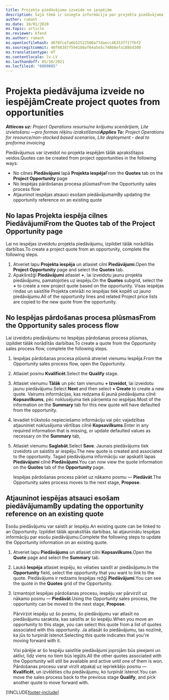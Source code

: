 ```yaml
---
title: Projekta piedāvājuma izveide no iespējām
description: Šajā tēmā ir sniegta informācija par projekta piedāvājuma izveidi no iespējas.
author: rumant
ms.date: 10/01/2020
ms.topic: article
ms.reviewer: kfend
ms.author: rumant
ms.openlocfilehash: d678fce7a6b52522500a77daecc46353ff17fbf2
ms.sourcegitcommit: 40f68387f594180af64a5e5c748b6efa188bd300
ms.translationtype: HT
ms.contentlocale: lv-LV
ms.lasthandoff: 05/10/2021
ms.locfileid: "6009805"
---
```

# <a name="create-project-quotes-from-opportunities"></a><span data-ttu-id="48ab8-103">Projekta piedāvājuma izveide no iespējām</span><span class="sxs-lookup"><span data-stu-id="48ab8-103">Create project quotes from opportunities</span></span>

<span data-ttu-id="48ab8-104">_**Attiecas uz:** Project Operations resursu/ne krājumu scenārijiem, Lite izvietošanu —pro formas rēķinu izrakstīšanai_</span><span class="sxs-lookup"><span data-stu-id="48ab8-104">_**Applies To:** Project Operations for resource/non-stocked based scenarios, Lite deployment - deal to proforma invoicing_</span></span>

<span data-ttu-id="48ab8-105">Piedāvājumus var izveidot no projekta iespējām tālāk aprakstītajos veidos.</span><span class="sxs-lookup"><span data-stu-id="48ab8-105">Quotes can be created from project opportunities in the following ways:</span></span>

- <span data-ttu-id="48ab8-106">No cilnes **Piedāvājumi** lapā **Projekta iespēja**</span><span class="sxs-lookup"><span data-stu-id="48ab8-106">From the **Quotes** tab on the **Project Opportunity** page</span></span>
- <span data-ttu-id="48ab8-107">No Iespējas pārdošanas procesa plūsmas</span><span class="sxs-lookup"><span data-stu-id="48ab8-107">From the Opportunity sales process flow</span></span>
- <span data-ttu-id="48ab8-108">Atjauninot iespējas atsauci esošam piedāvājumam</span><span class="sxs-lookup"><span data-stu-id="48ab8-108">By updating the opportunity reference on an existing quote</span></span>

## <a name="from-the-quotes-tab-of-the-project-opportunity-page"></a><span data-ttu-id="48ab8-109">No lapas Projekta iespēja cilnes Piedāvājumi</span><span class="sxs-lookup"><span data-stu-id="48ab8-109">From the Quotes tab of the Project Opportunity page</span></span>

<span data-ttu-id="48ab8-110">Lai no iespējas izveidotu projekta piedāvājumu, izpildiet tālāk norādītās darbības.</span><span class="sxs-lookup"><span data-stu-id="48ab8-110">To create a project quote from an opportunity, complete the following steps.</span></span>

1. <span data-ttu-id="48ab8-111">Atveriet lapu **Projekta iespēja** un atlasiet cilni **Piedāvājumi**.</span><span class="sxs-lookup"><span data-stu-id="48ab8-111">Open the **Project Opportunity** page and select the **Quotes** tab.</span></span> 
2. <span data-ttu-id="48ab8-112">Apakšrežģī **Piedāvājumi** atlasiet **+**, lai izveidotu jaunu projekta piedāvājumu, pamatojoties uz iespēju.</span><span class="sxs-lookup"><span data-stu-id="48ab8-112">On the **Quotes** subgrid, select the **+** to create a new project quote based on the opportunity.</span></span> <span data-ttu-id="48ab8-113">Visas iespējas rindas un saistītie Projekta cenrāži no iespējas tiek kopēti uz jauno piedāvājumu.</span><span class="sxs-lookup"><span data-stu-id="48ab8-113">All of the opportunity lines and related Project price lists are copied to the new quote from the opportunity.</span></span>

## <a name="from-the-opportunity-sales-process-flow"></a><span data-ttu-id="48ab8-114">No Iespējas pārdošanas procesa plūsmas</span><span class="sxs-lookup"><span data-stu-id="48ab8-114">From the Opportunity sales process flow</span></span>

<span data-ttu-id="48ab8-115">Lai izveidotu piedāvājumu no Iespējas pārdošanas procesa plūsmas, izpildiet tālāk norādītās darbības.</span><span class="sxs-lookup"><span data-stu-id="48ab8-115">To create a quote from the Opportunity sales process flow, complete the following steps.</span></span>

1. <span data-ttu-id="48ab8-116">Iespējas pārdošanas procesa plūsmā atveriet vienumu Iespēja.</span><span class="sxs-lookup"><span data-stu-id="48ab8-116">From the Opportunity sales process flow, open the Opportunity.</span></span>
2. <span data-ttu-id="48ab8-117">Atlasiet posmu **Kvalificēt**.</span><span class="sxs-lookup"><span data-stu-id="48ab8-117">Select the **Qualify** stage.</span></span> 
3. <span data-ttu-id="48ab8-118">Atlasiet vienumu **Tālāk** un pēc tam vienumu **+ Izveidot**, lai izveidotu jaunu piedāvājumu.</span><span class="sxs-lookup"><span data-stu-id="48ab8-118">Select **Next** and then select **+ Create** to create a new quote.</span></span> <span data-ttu-id="48ab8-119">Vairums informācijas, kas redzama šī jaunā piedāvājuma cilnē **Kopsavilkums**, pēc noklusējuma tiek pārņemta no iespējas.</span><span class="sxs-lookup"><span data-stu-id="48ab8-119">Most of the information on the **Summary** tab for this new quote will have defaulted from the opportunity.</span></span> 
4. <span data-ttu-id="48ab8-120">Ievadiet trūkstošo nepieciešamo informāciju vai pēc vajadzības atjauniniet noklusējuma vērtības cilnē **Kopsavilkums**.</span><span class="sxs-lookup"><span data-stu-id="48ab8-120">Enter in any required information that is missing, or update defaulted values as necessary on the **Summary** tab,</span></span>
5. <span data-ttu-id="48ab8-121">Atlasiet vienumu **Saglabāt**.</span><span class="sxs-lookup"><span data-stu-id="48ab8-121">Select **Save**.</span></span> <span data-ttu-id="48ab8-122">Jaunais piedāvājums tiek izveidots un saistīts ar iespēju.</span><span class="sxs-lookup"><span data-stu-id="48ab8-122">The new quote is created and associated to the opportunity.</span></span> <span data-ttu-id="48ab8-123">Tagad piedāvājuma informāciju var apskatīt lapas **Piedāvājumi** cilnē **Piedāvājumi**.</span><span class="sxs-lookup"><span data-stu-id="48ab8-123">You can now view the quote information on the **Quotes** tab of the **Opportunity** page.</span></span> 

   <span data-ttu-id="48ab8-124">Iespējas pārdošanas process pāriet uz nākamo posmu — **Piedāvāt**.</span><span class="sxs-lookup"><span data-stu-id="48ab8-124">The Opportunity sales process moves to the next stage, **Propose**.</span></span>


## <a name="by-updating-the-opportunity-reference-on-an-existing-quote"></a><span data-ttu-id="48ab8-125">Atjauninot iespējas atsauci esošam piedāvājumam</span><span class="sxs-lookup"><span data-stu-id="48ab8-125">By updating the opportunity reference on an existing quote</span></span>

<span data-ttu-id="48ab8-126">Esošu piedāvājumu var saistīt ar Iespēju.</span><span class="sxs-lookup"><span data-stu-id="48ab8-126">An existing quote can be linked to an Opportunity.</span></span> <span data-ttu-id="48ab8-127">Izpildiet tālāk aprakstītās darbības, lai atjauninātu Iespējas informāciju par esošu piedāvājumu.</span><span class="sxs-lookup"><span data-stu-id="48ab8-127">Complete the following steps to update the Opportunity information on an existing quote.</span></span>

1. <span data-ttu-id="48ab8-128">Atveriet lapu **Piedāvājums** un atlasiet cilni **Kopsavilkums**.</span><span class="sxs-lookup"><span data-stu-id="48ab8-128">Open the **Quote** page and select the **Summary** tab.</span></span>
2. <span data-ttu-id="48ab8-129">Laukā **Iespēja** atlasiet iespēju, ko vēlaties saistīt ar piedāvājumu.</span><span class="sxs-lookup"><span data-stu-id="48ab8-129">In the **Opportunity** field, select the opportunity that you want to link to the quote.</span></span> <span data-ttu-id="48ab8-130">Piedāvājums ir redzams Iespējas režģī **Piedāvājumi**.</span><span class="sxs-lookup"><span data-stu-id="48ab8-130">You can see the quote in the **Quotes** grid of the Opportunity.</span></span> 
3. <span data-ttu-id="48ab8-131">Izmantojot Iespējas pārdošanas procesu, iespēju var pārvirzīt uz nākamo posmu — **Piedāvāt**.</span><span class="sxs-lookup"><span data-stu-id="48ab8-131">Using the Opportunity sales process, the opportunity can be moved to the next stage, **Propose**.</span></span> 

   <span data-ttu-id="48ab8-132">Pārvirzot iespēju uz šo posmu, šo piedāvājumu var atlasīt no piedāvājumu saraksta, kas saistīts ar šo iespēju.</span><span class="sxs-lookup"><span data-stu-id="48ab8-132">When you move an opportunity to this stage, you can select this quote from a list of quotes associated with this opportunity.</span></span> <span data-ttu-id="48ab8-133">Ja atlasāt šo piedāvājumu, tas nozīmē, ka jūs to turpināt īstenot.</span><span class="sxs-lookup"><span data-stu-id="48ab8-133">Selecting this quote indicates that you're moving forward with it.</span></span>

   <span data-ttu-id="48ab8-134">Visi pārējie ar šo Iespēju saistītie piedāvājumi joprojām būs pieejami un aktīvi, līdz viens no tiem būs iegūts.</span><span class="sxs-lookup"><span data-stu-id="48ab8-134">All the other quotes associated with the Opportunity will still be available and active until one of them is won.</span></span> <span data-ttu-id="48ab8-135">Pārdošanas procesu varat virzīt atpakaļ uz iepriekšējo posmu — **Kvalificēt**, un izvēlēties citu piedāvājumu, ko turpināt īstenot.</span><span class="sxs-lookup"><span data-stu-id="48ab8-135">You can move the sales process back to the previous stage **Qualify**, and pick another quote to move forward with.</span></span>


[!INCLUDE[footer-include](../includes/footer-banner.md)]